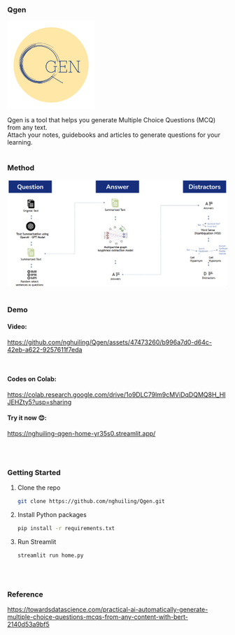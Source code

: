 <!-- <div align="center"> -->
### Qgen
<!-- <img src="assets/logo_tag.png" alt="Qgen" width="325" height="150"> -->
<img src="assets/dark blue logo.png" alt="Qgen" width="200">


Qgen is a tool that helps you generate Multiple Choice Questions (MCQ) from any text.<br>
Attach your notes, guidebooks and articles to generate questions for your learning.
<br>
<br>
<!-- </div> -->

### Method
<img src="assets/methods.png" alt="Method" width="730">

<br>
<br>

### Demo

#### Video:
https://github.com/nghuiling/Qgen/assets/47473260/b996a7d0-d64c-42eb-a622-9257611f7eda

<br>

#### Codes on Colab:
https://colab.research.google.com/drive/1o9DLC79lm9cMViDqDQMQ8H_HIJEHZty5?usp=sharing
<br>

#### Try it now 😊:
https://nghuiling-qgen-home-yr35s0.streamlit.app/

<br>
<br>


### Getting Started

1. Clone the repo
   ```sh
   git clone https://github.com/nghuiling/Qgen.git
   ```
3. Install Python packages
   ```sh
   pip install -r requirements.txt
   ```
4. Run Streamlit 
   ```sh
   streamlit run home.py
   ```
<br>
<br>

### Reference

https://towardsdatascience.com/practical-ai-automatically-generate-multiple-choice-questions-mcqs-from-any-content-with-bert-2140d53a9bf5
